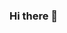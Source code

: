 ### Hi there 👋

<!--
**leviczne/leviczne** is a ✨ _special_ ✨ repository because its `README.md` (this file) appears on your GitHub profile.

- 🔭 Hoje estou estudando Engenharia da Computação no Senai Cimatec III semestre
- 🌱 To aprendendo JAVA
- 🤔 Procuro aprender IA mais e mais
- 📫 Contate-me no email - levi.santos@aln.senaicimatec.edu.br
- 😄 Pronouns: ele/dele
->
